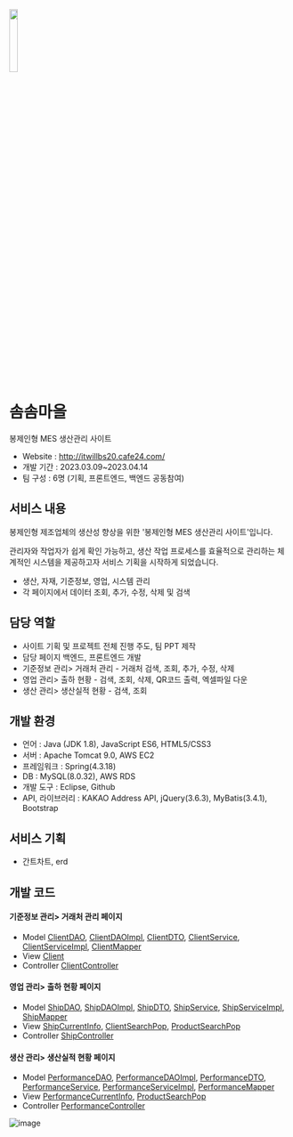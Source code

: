 <img width="17%" src="https://github.com/ZKSANC/HiBook/assets/114744493/4ad5dce0-d342-42cf-a0c9-403e0e510a62"/>

# 솜솜마을
봉제인형 MES 생산관리 사이트 
- Website : http://itwillbs20.cafe24.com/
- 개발 기간 : 2023.03.09~2023.04.14 
- 팀 구성 : 6명 (기획, 프론트엔드, 백엔드 공동참여) 

## 서비스 내용
봉제인형 제조업체의 생산성 향상을 위한 '봉제인형 MES 생산관리 사이트'입니다. 

관리자와 작업자가 쉽게 확인 가능하고, 생산 작업 프로세스를 효율적으로 관리하는 체계적인 시스템을 제공하고자 서비스 기획을 시작하게 되었습니다. 
- 생산, 자재, 기준정보, 영업, 시스템 관리 
- 각 페이지에서 데이터 조회, 추가, 수정, 삭제 및 검색 

## 담당 역할
- 사이트 기획 및 프로젝트 전체 진행 주도, 팀 PPT 제작 
- 담당 페이지 백엔드, 프론트엔드 개발
- 기준정보 관리> 거래처 관리 - 거래처 검색, 조회, 추가, 수정, 삭제 
- 영업 관리> 출하 현황 - 검색, 조회, 삭제, QR코드 출력, 엑셀파일 다운 
- 생산 관리> 생산실적 현황 - 검색, 조회

## 개발 환경
- 언어 : Java (JDK 1.8), JavaScript ES6, HTML5/CSS3
- 서버 : Apache Tomcat 9.0, AWS EC2 
- 프레임워크 : Spring(4.3.18)
- DB : MySQL(8.0.32), AWS RDS
- 개발 도구 : Eclipse, Github
- API, 라이브러리 : KAKAO Address API, jQuery(3.6.3), MyBatis(3.4.1), Bootstrap

## 서비스 기획 
- 간트차트, erd

## 개발 코드  
#### 기준정보 관리> 거래처 관리 페이지
- Model [ClientDAO](https://github.com/ZKSANC/SomsomTown/blob/master/2Project_MES/src/main/java/com/project/dao/ClientDAO.java), [ClientDAOImpl](https://github.com/ZKSANC/SomsomTown/blob/master/2Project_MES/src/main/java/com/project/dao/ClientDAOImpl.java), [ClientDTO](https://github.com/ZKSANC/SomsomTown/blob/master/2Project_MES/src/main/java/com/project/domain/ClientDTO.java), [ClientService](https://github.com/ZKSANC/SomsomTown/blob/master/2Project_MES/src/main/java/com/project/service/ClientService.java), [ClientServiceImpl](https://github.com/ZKSANC/SomsomTown/blob/master/2Project_MES/src/main/java/com/project/service/ClientServiceImpl.java), [ClientMapper](https://github.com/ZKSANC/SomsomTown/blob/master/2Project_MES/src/main/resources/mappers/clientMapper.xml)
- View [Client](https://github.com/ZKSANC/SomsomTown/tree/master/2Project_MES/src/main/webapp/WEB-INF/views/client)
- Controller [ClientController](https://github.com/ZKSANC/SomsomTown/blob/master/2Project_MES/src/main/java/com/project/controller/ClientController.java)
#### 영업 관리> 출하 현황 페이지 
- Model [ShipDAO](https://github.com/ZKSANC/SomsomTown/blob/master/2Project_MES/src/main/java/com/project/dao/ShipDAO.java), [ShipDAOImpl](https://github.com/ZKSANC/SomsomTown/blob/master/2Project_MES/src/main/java/com/project/dao/ShipDAOImpl.java), [ShipDTO](https://github.com/ZKSANC/SomsomTown/blob/master/2Project_MES/src/main/java/com/project/domain/ShipDTO.java), [ShipService](https://github.com/ZKSANC/SomsomTown/blob/master/2Project_MES/src/main/java/com/project/service/ShipService.java), [ShipServiceImpl](https://github.com/ZKSANC/SomsomTown/blob/master/2Project_MES/src/main/java/com/project/service/ShipServiceImpl.java), [ShipMapper](https://github.com/ZKSANC/SomsomTown/blob/master/2Project_MES/src/main/resources/mappers/shipMapper.xml)
- View [ShipCurrentInfo](https://github.com/ZKSANC/SomsomTown/blob/master/2Project_MES/src/main/webapp/WEB-INF/views/ship/shipCurrentInfo.jsp), [ClientSearchPop](https://github.com/ZKSANC/SomsomTown/blob/master/2Project_MES/src/main/webapp/WEB-INF/views/client/clientSearchPop.jsp), [ProductSearchPop](https://github.com/ZKSANC/SomsomTown/blob/master/2Project_MES/src/main/webapp/WEB-INF/views/product/productSearchPop.jsp)
- Controller [ShipController](https://github.com/ZKSANC/SomsomTown/blob/master/2Project_MES/src/main/java/com/project/controller/ShipController.java)
#### 생산 관리> 생산실적 현황 페이지 
- Model [PerformanceDAO](https://github.com/ZKSANC/SomsomTown/blob/master/2Project_MES/src/main/java/com/project/dao/PerformanceDAO.java), [PerformanceDAOImpl](https://github.com/ZKSANC/SomsomTown/blob/master/2Project_MES/src/main/java/com/project/dao/PerformanceDAOImpl.java), [PerformanceDTO](https://github.com/ZKSANC/SomsomTown/blob/master/2Project_MES/src/main/java/com/project/domain/PerformanceDTO.java), [PerformanceService](https://github.com/ZKSANC/SomsomTown/blob/master/2Project_MES/src/main/java/com/project/service/PerformanceService.java), [PerformanceServiceImpl](https://github.com/ZKSANC/SomsomTown/blob/master/2Project_MES/src/main/java/com/project/service/PerformanceServiceImpl.java), [PerformanceMapper](https://github.com/ZKSANC/SomsomTown/blob/master/2Project_MES/src/main/resources/mappers/performanceMapper.xml)
- View [PerformanceCurrentInfo](https://github.com/ZKSANC/SomsomTown/blob/master/2Project_MES/src/main/webapp/WEB-INF/views/performance/performanceCurrentInfo.jsp), [ProductSearchPop](https://github.com/ZKSANC/SomsomTown/blob/master/2Project_MES/src/main/webapp/WEB-INF/views/product/productSearchPop.jsp)
- Controller [PerformanceController](https://github.com/ZKSANC/SomsomTown/blob/master/2Project_MES/src/main/java/com/project/controller/PerformanceController.java)

![image](https://user-images.githubusercontent.com/59406944/172750733-a0a3ff5e-7810-4923-8ff4-990130e7a192.png)

